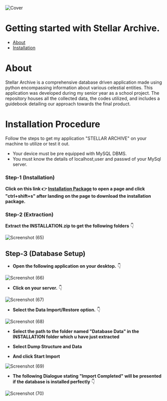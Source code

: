 ![Cover](https://github.com/viharkmanoj/Stellar-Archvie/assets/124941764/e5bd416b-0829-4e08-8b30-0fc3d2dde8e4)

# Getting started with Stellar Archive.
* [About](#About)
* [Installation](#Installation-Procedure)

# About
Stellar Archive is a comprehensive database driven application made using python encompassing information about various celestial entities. This application was developed during my senior year as a school project. The repository houses all the collected data, the codes utilized, and includes a guidebook detailing our approach towards the final product. 

# Installation Procedure
Follow the steps to get my application "STELLAR ARCHIVE" on your machine to utilize or test it out.

* Your device must be pre equipped with MySQL DBMS.
* You must know the details of localhost,user and passwd of your MySql server.

### Step-1 (Installation)
**Click on this link 👉 [Installation Package](https://github.com/viharkmanoj/Stellar-Archvie/blob/main/INSTALLATION.zip) to open a page and click "ctrl+shift+s" after landing on the page to download the installation package.**

### Step-2 (Extraction)

**Extract the INSTALLATION.zip to get the following folders** 👇

![Screenshot (65)](https://github.com/viharkmanoj/Stellar-Archvie/assets/124941764/107ea1d5-0998-4755-a02b-904a935b293a)

## Step-3 (Database Setup)
* **Open the following application on your desktop.** 👇

![Screenshot (66)](https://github.com/viharkmanoj/Stellar-Archvie/assets/124941764/6c0c8757-2624-4708-959a-246f459c8a37)

* **Click on your server.** 👇

![Screenshot (67)](https://github.com/viharkmanoj/Stellar-Archvie/assets/124941764/f6486300-6551-4255-b452-3d91a8f1d91a)

* **Select the Data Import/Restore option.** 👇

![Screenshot (68)](https://github.com/viharkmanoj/Stellar-Archvie/assets/124941764/a00db75b-4ba7-4e12-a043-5ffd44fffc95)

* **Select the path to the folder named "Database Data" in the INSTALLATION folder which u have just extracted**

* **Select Dump Structure and Data**

* **And click Start Import**

![Screenshot (69)](https://github.com/viharkmanoj/Stellar-Archvie/assets/124941764/e1d38fce-f7b6-47e4-a6bc-90707f9929ae)

* **The following Dialogue stating "Import Completed" will be presented if the database is installed perfectly** 👇

![Screenshot (70)](https://github.com/viharkmanoj/Stellar-Archvie/assets/124941764/01b8b64d-8e8f-4a20-9b4a-350c1559157a)




